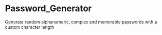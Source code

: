 # Password_Generator
Generate random alphanumeric, complex and memorable passwords with a custom character length
